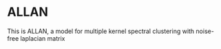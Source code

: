 # ALLAN

This is ALLAN, a model for multiple kernel spectral clustering with noise-free laplacian matrix
